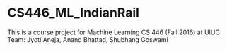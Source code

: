 # CS446_ML_IndianRail
This is a course project for Machine Learning CS 446 (Fall 2016) at UIUC
Team: Jyoti Aneja, Anand Bhattad, Shubhang Goswami
